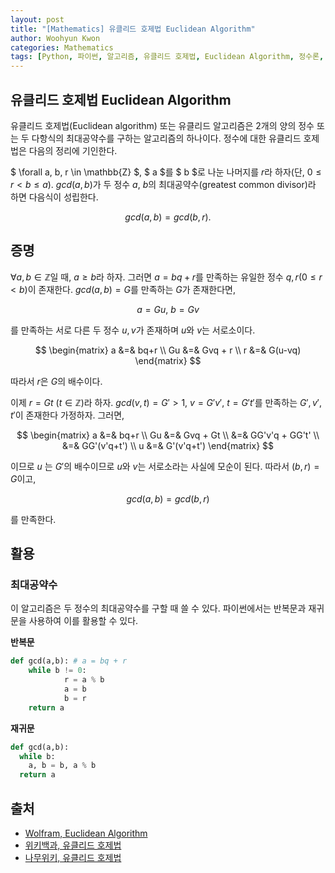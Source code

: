 ```yaml
--- 
layout: post
title: "[Mathematics] 유클리드 호제법 Euclidean Algorithm"
author: Woohyun Kwon
categories: Mathematics
tags: [Python, 파이썬, 알고리즘, 유클리드 호제법, Euclidean Algorithm, 정수론, Number Theory, 대수학, Algebra]
---
```


## 유클리드 호제법 Euclidean Algorithm

유클리드 호제법(Euclidean algorithm) 또는 유클리드 알고리즘은 2개의 양의 정수 또는 두 다항식의 최대공약수를 구하는 알고리즘의 하나이다. 정수에 대한 유클리드 호제법은 다음의 정리에 기인한다.

$ \forall a, b, r \in \mathbb{Z} $, $ a $를 $ b $로 나눈 나머지를 $r$라 하자(단, $0 \le r<b\le a$). $gcd(a,b)$가 두 정수 $a$, $b$의 최대공약수(greatest common divisor)라 하면 다음식이 성립한다.

$$gcd(a,b) = gcd(b,r). $$

## 증명

$\forall a, b\in \mathbb{Z}$일 때, $a \ge b$라 하자. 그러면 $a=bq+r$를 만족하는 유일한 정수 $q,r$($0 \le r < b$)이 존재한다. $gcd(a,b)=G$를 만족하는 $G$가 존재한다면,

$$a=Gu,\ b=Gv$$

를 만족하는 서로 다른 두 정수 $u,v$가 존재하며 $u$와 $v$는 서로소이다.

$$
\begin{matrix}
a   &=& bq+r \\
Gu  &=& Gvq + r \\
r   &=& G(u-vq)
\end{matrix}
$$

따라서 $r$은 $G$의 배수이다. 

이제 $r=Gt\ (t \in \mathbb{Z})$라 하자. $gcd(v,t)=G'>1$, $v=G'v'$, $t=G't'$를 만족하는 $G', v', t'$이 존재한다 가정하자. 그러면,

$$
\begin{matrix}
a   &=& bq+r \\
Gu  &=& Gvq + Gt \\
    &=& GG'v'q + GG't' \\
    &=& GG'(v'q+t') \\
u   &=& G'(v'q+t')
\end{matrix}
$$

이므로 $u$ 는 $G'$의 배수이므로 $u$와 $v$는 서로소라는 사실에 모순이 된다. 따라서 $(b,r)=G$이고,

$$gcd(a,b) = gcd(b,r)$$

를 만족한다.

## 활용

### 최대공약수

이 알고리즘은 두 정수의 최대공약수를 구할 때 쓸 수 있다. 파이썬에서는 반복문과 재귀문을 사용하여 이를 활용할 수 있다.

**반복문**

```python
def gcd(a,b): # a = bq + r
    while b != 0:
            r = a % b
            a = b
            b = r
    return a
```

**재귀문**

```python
def gcd(a,b):
  while b:
    a, b = b, a % b
  return a
```

## 출처

- [Wolfram, Euclidean Algorithm](https://mathworld.wolfram.com/EuclideanAlgorithm.html)
- [위키백과, 유클리드 호제법](https://ko.wikipedia.org/wiki/%EC%9C%A0%ED%81%B4%EB%A6%AC%EB%93%9C_%ED%98%B8%EC%A0%9C%EB%B2%95)
- [나무위키, 유클리드 호제법](https://namu.wiki/w/%EC%9C%A0%ED%81%B4%EB%A6%AC%EB%93%9C%20%ED%98%B8%EC%A0%9C%EB%B2%95)